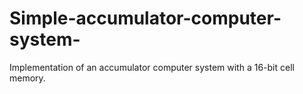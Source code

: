 # Simple-accumulator-computer-system-
Implementation of an accumulator computer system  with a 16-bit cell memory.
